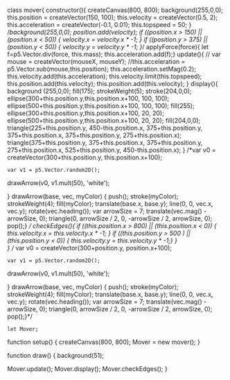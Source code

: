 class mover{
constructor(){
  createCanvas(800, 800);
  background(255,0,0);
  this.position = createVector(150, 100);
  this.velocity = createVector(0.5, 2);
  this.acceleration = createVector(-0.1, 0.01);
	this.topspeed = 50;
}
	/*background(255,0,0);
  position.add(velocity);
  if ((position.x > 150) || (position.x < 50)) {
    velocity.x = velocity.x * -1;
  }
  if ((position.y > 375) || (position.y < 50)) {
    velocity.y = velocity.y * -1;
  }*/
		applyForce(force){
		let f=p5.Vector.div(force, this.mass);
		this.acceleration.add(f);}
	update(){
	 // var mouse = createVector(mouseX, mouseY);
		//this.acceleration = p5.Vector.sub(mouse,this.position);
		 this.acceleration.setMag(0.2);
		this.velocity.add(this.acceleration);
    this.velocity.limit(this.topspeed);
    this.position.add(this.velocity);
		this.position.add(this.velocity);
	}
 display(){
	background (255,0,0);
	 fill(175);
  strokeWeight(5);
  stroke(204,0,0);  
  ellipse(300+this.position.y,this.position.x+100, 100, 100);
  ellipse(500+this.position.y,this.position.x+100, 100, 100);
  fill(255);
  ellipse(300+this.position.y,this.position.x+100, 20, 20);
  ellipse(500+this.position.y,this.position.x+100, 20, 20);
  fill(204,0,0);
  triangle(225+this.position.y, 450-this.position.x, 375+this.position.y, 375+this.position.x, 375+this.position.y, 275+this.position.x);
  triangle(375+this.position.y, 375+this.position.x, 375+this.position.y, 275+this.position.x, 525+this.position.y, 450-this.position.x);
 }
	 /*var v0 = createVector(300+this.position.y, this.position.x+100);
  
	var v1 = p5.Vector.random2D();
	
  drawArrow(v0, v1.mult(50), 'white');
 
}
 drawArrow(base, vec, myColor) {
  push();
  stroke(myColor);
  strokeWeight(4);
  fill(myColor);
  translate(base.x, base.y);
  line(0, 0, vec.x, vec.y);
  rotate(vec.heading());
  var arrowSize = 7;
  translate(vec.mag() - arrowSize, 0);
  triangle(0, arrowSize / 2, 0, -arrowSize / 2, arrowSize, 0);
  pop();}
	*/
 checkEdges(){
	 if ((this.position.x > 800) || (this.position.x < 0)) {
    this.velocity.x = this.velocity.x * -1;
  }
 if ((this.position.y > 500 ) || (this.position.y < 0)) {
    this.velocity.y = this.velocity.y * -1;}
}	
}
	 /* var v0 = createVector(300+position.y, position.x+100);
  
	var v1 = p5.Vector.random2D();
	
  drawArrow(v0, v1.mult(50), 'white');
 
}
  drawArrow(base, vec, myColor) {
  push();
  stroke(myColor);
  strokeWeight(4);
  fill(myColor);
  translate(base.x, base.y);
  line(0, 0, vec.x, vec.y);
  rotate(vec.heading());
  var arrowSize = 7;
  translate(vec.mag() - arrowSize, 0);
  triangle(0, arrowSize / 2, 0, -arrowSize / 2, arrowSize, 0);
  pop();}*/
	
	
	
	
	
	
	
	
	let Mover;

function setup() {
  createCanvas(800, 800);
  Mover = new mover();
}

function draw() {
  background(51);

 Mover.update();
  Mover.display();
  Mover.checkEdges();
}
	
